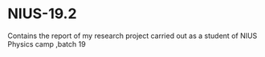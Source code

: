 # NIUS-19.2
Contains the report of my research project carried out as a student of NIUS Physics camp ,batch 19
